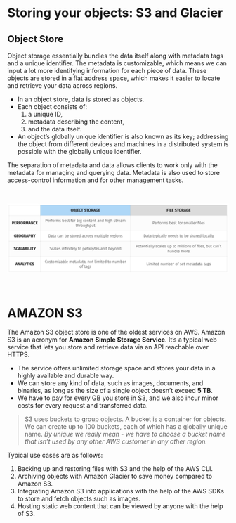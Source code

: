 # Storing your objects: S3 and Glacier

## Object Store

Object storage essentially bundles the data itself along with metadata tags and a unique identifier. The metadata is customizable, which means we can input a lot more identifying information for each piece of data. These objects are stored in a flat address space, which makes it easier to locate and retrieve your data across regions.

* In an object store, data is stored as objects. 
* Each object consists of:
    1. a unique ID, 
    2. metadata describing the content,
    3. and the data itself. 
* An object’s globally unique identifier is also known as its key; addressing the object from different devices and machines in a distributed system is possible with the globally unique identifier.

The separation of metadata and data allows clients to work only with the metadata for managing and querying data.  Metadata is also used to store access-control information and for other management tasks.

<br>

![objext store vs file store](img/s3_objectstore_vs_filestore.jpeg)

<br>

# AMAZON S3

The Amazon S3 object store is one of the oldest services on AWS. Amazon S3 is an acronym for **Amazon Simple Storage Service**. It’s a typical web service that lets you store and retrieve data via an API reachable over HTTPS.

* The service offers unlimited storage space and stores your data in a highly available and durable way. 
* We can store any kind of data, such as images, documents, and binaries, as long as the size of a single object doesn’t exceed **5 TB**. 
* We have to pay for every GB you store in S3, and we also incur minor costs for every request and transferred data.

> S3 uses buckets to group objects. 
> A bucket is a container for objects. 
> We can create up to 100 buckets, each of which has a globally unique name. _By unique we really mean - we have to choose a bucket name that isn’t used by any other AWS customer in any other region._

Typical use cases are as follows:

1. Backing up and restoring files with S3 and the help of the AWS CLI.
2. Archiving objects with Amazon Glacier to save money compared to Amazon S3.
3. Integrating Amazon S3 into applications with the help of the AWS SDKs to store and fetch objects such as images.
4. Hosting static web content that can be viewed by anyone with the help of S3.